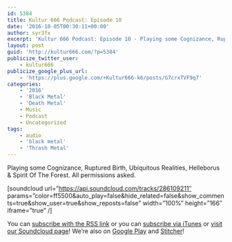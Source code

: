 ```yaml
---
id: 5384
title: Kultur 666 Podcast: Episode 10
date: '2016-10-05T00:30:11+00:00'
author: syr3fx
excerpt: 'Kultur 666 Podcast: Episode 10 - Playing some Cognizance, Ruptured Birth, Ubiquitous Realities, Helleborus &amp; Spirit Of The Forest.'
layout: post
guid: 'http://kultur666.com/?p=5384'
publicize_twitter_user:
    - kultur666
publicize_google_plus_url:
    - 'https://plus.google.com/+Kultur666-k6/posts/G7crxTVF9q7'
categories:
    - '2016'
    - 'Black Metal'
    - 'Death Metal'
    - Music
    - Podcast
    - Uncategorized
tags:
    - audio
    - 'black metal'
    - 'Thrash Metal'
---
```


<span style="font-weight:400;">Playing some Cognizance, Ruptured Birth, Ubiquitous Realities, Helleborus &amp; Spirit Of The Forest. All permissions asked.</span>

\[soundcloud url=”https://api.soundcloud.com/tracks/286109211″ params=”color=ff5500&amp;auto\_play=false&amp;hide\_related=false&amp;show\_comments=true&amp;show\_user=true&amp;show\_reposts=false” width=”100%” height=”166″ iframe=”true” /\]

You can [subscribe with the RSS link](http://feeds.soundcloud.com/users/soundcloud:users:203985226/sounds.rss) or you can [subscribe via iTunes](https://itunes.apple.com/au/podcast/kultur-666-podcast/id1140410234) or [visit our Soundcloud page](https://soundcloud.com/kultur-666)! We’re also on [Google Play](https://goo.gl/app/playmusic?ibi=com.google.PlayMusic&isi=691797987&ius=googleplaymusic&link=https://play.google.com/music/m/Iax6bcfbhy27w3wvkpxlcrkkr6i?t%3DKultur_666_Podcast) and [Stitcher](http://www.stitcher.com/s?fid=99915&refid=stpr)!